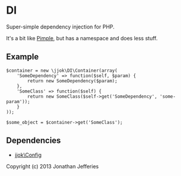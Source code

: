 DI
====

Super-simple dependency injection for PHP.

It's a bit like [Pimple](https://github.com/fabpot/pimple), but has a namespace and does less stuff.

Example
-------

    $container = new \jjok\DI\Container(array(
        'SomeDependency' => function($self, $param) {
        	return new SomeDependency($param);
        },
        'SomeClass' => function($self) {
        	return new SomeClass($self->get('SomeDependency', 'some-param'));
        }
    ));
    
    $some_object = $container->get('SomeClass');

Dependencies
------------

- [jjok\Config](https://github.com/jjok/Config)


Copyright (c) 2013 Jonathan Jefferies
